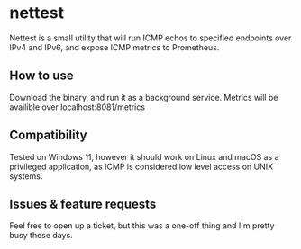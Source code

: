 # nettest
Nettest is a small utility that will run ICMP echos to specified endpoints over IPv4 and IPv6, and expose ICMP metrics to Prometheus.

## How to use

Download the binary, and run it as a background service. Metrics will be availible over localhost:8081/metrics

## Compatibility

Tested on Windows 11, however it should work on Linux and macOS as a privileged application, as ICMP is considered low level access on UNIX systems.

## Issues & feature requests

Feel free to open up a ticket, but this was a one-off thing and I'm pretty busy these days.
